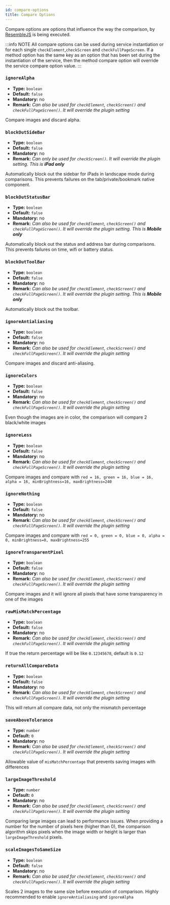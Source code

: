 ```yaml
---
id: compare-options
title: Compare Options
---
```


Compare options are options that influence the way the comparison, by [ResembleJS](https://github.com/Huddle/Resemble.js) is being executed.

:::info NOTE
All compare options can be used during service instantiation or for each single `checkElement`,`checkScreen` and `checkFullPageScreen`. If a method option has the same key as an option that has been set during the instantiation of the service, then the method compare option will override the service compare option value.
:::

### `ignoreAlpha`

-   **Type:** `boolean`
-   **Default:** `false`
-   **Mandatory:** no
-   **Remark:** _Can also be used for `checkElement`, `checkScreen()` and `checkFullPageScreen()`. It will override the plugin setting_

Compare images and discard alpha.

### `blockOutSideBar`

-   **Type:** `boolean`
-   **Default:** `false`
-   **Mandatory:** no
-   **Remark:** _Can only be used for `checkScreen()`. It will override the plugin setting. This is **iPad only**_

Automatically block out the sidebar for iPads in landscape mode during comparisons. This prevents failures on the tab/private/bookmark native component.

### `blockOutStatusBar`

-   **Type:** `boolean`
-   **Default:** `false`
-   **Mandatory:** no
-   **Remark:** _Can also be used for `checkElement`, `checkScreen()` and `checkFullPageScreen()`. It will override the plugin setting. This is **Mobile only**_

Automatically block out the status and address bar during comparisons. This prevents failures on time, wifi or battery status.

### `blockOutToolBar`

-   **Type:** `boolean`
-   **Default:** `false`
-   **Mandatory:** no
-   **Remark:** _Can also be used for `checkElement`, `checkScreen()` and `checkFullPageScreen()`. It will override the plugin setting. This is **Mobile only**_

Automatically block out the toolbar.

### `ignoreAntialiasing`

-   **Type:** `boolean`
-   **Default:** `false`
-   **Mandatory:** no
-   **Remark:** _Can also be used for `checkElement`, `checkScreen()` and `checkFullPageScreen()`. It will override the plugin setting_

Compare images and discard anti-aliasing.

### `ignoreColors`

-   **Type:** `boolean`
-   **Default:** `false`
-   **Mandatory:** no
-   **Remark:** _Can also be used for `checkElement`, `checkScreen()` and `checkFullPageScreen()`. It will override the plugin setting_

Even though the images are in color, the comparison will compare 2 black/white images

### `ignoreLess`

-   **Type:** `boolean`
-   **Default:** `false`
-   **Mandatory:** no
-   **Remark:** _Can also be used for `checkElement`, `checkScreen()` and `checkFullPageScreen()`. It will override the plugin setting_

Compare images and compare with `red = 16, green = 16, blue = 16, alpha = 16, minBrightness=16, maxBrightness=240`

### `ignoreNothing`

-   **Type:** `boolean`
-   **Default:** `false`
-   **Mandatory:** no
-   **Remark:** _Can also be used for `checkElement`, `checkScreen()` and `checkFullPageScreen()`. It will override the plugin setting_

Compare images and compare with `red = 0, green = 0, blue = 0, alpha = 0, minBrightness=0, maxBrightness=255`

### `ignoreTransparentPixel`

-   **Type:** `boolean`
-   **Default:** `false`
-   **Mandatory:** no
-   **Remark:** _Can also be used for `checkElement`, `checkScreen()` and `checkFullPageScreen()`. It will override the plugin setting_

Compare images and it will ignore all pixels that have some transparency in one of the images

### `rawMisMatchPercentage`

-   **Type:** `boolean`
-   **Default:** `false`
-   **Mandatory:** no
-   **Remark:** _Can also be used for `checkElement`, `checkScreen()` and `checkFullPageScreen()`. It will override the plugin setting_

If true the return percentage will be like `0.12345678`, default is `0.12`

### `returnAllCompareData`

-   **Type:** `boolean`
-   **Default:** `false`
-   **Mandatory:** no
-   **Remark:** _Can also be used for `checkElement`, `checkScreen()` and `checkFullPageScreen()`. It will override the plugin setting_

This will return all compare data, not only the mismatch percentage

### `saveAboveTolerance`

-   **Type:** `number`
-   **Default:** `0`
-   **Mandatory:** no
-   **Remark:** _Can also be used for `checkElement`, `checkScreen()` and `checkFullPageScreen()`. It will override the plugin setting_

Allowable value of `misMatchPercentage` that prevents saving images with differences

### `largeImageThreshold`

-   **Type:** `number`
-   **Default:** `0`
-   **Mandatory:** no
-   **Remark:** _Can also be used for `checkElement`, `checkScreen()` and `checkFullPageScreen()`. It will override the plugin setting_

Comparing large images can lead to performance issues.
When providing a number for the number of pixels here (higher than 0), the comparison algorithm skips pixels when the image width or height is larger than `largeImageThreshold` pixels.

### `scaleImagesToSameSize`

-   **Type:** `boolean`
-   **Default:** `false`
-   **Mandatory:** no
-   **Remark:** _Can also be used for `checkElement`, `checkScreen()` and `checkFullPageScreen()`. It will override the plugin setting_

Scales 2 images to the same size before execution of comparison. Highly recommended to enable `ignoreAntialiasing` and `ignoreAlpha`
